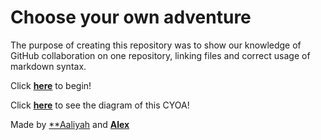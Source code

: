 # Choose your own adventure

The purpose of creating this repository was to show our knowledge of GitHub collaboration on one repository, linking files and correct usage of markdown syntax.

Click [**here**](haunted-house.md) to begin!

Click [**here**](https://docs.google.com/drawings/d/1nA0-119Sst6pt39oQYokvr-m06mECS4Fi5vHxrhY6Zg/edit?usp=sharing) to see the diagram of this CYOA!

Made by [**Aaliyah](https://github.com/aaliyahs9023) and [**Alex**](https://github.com/alexy4744)
